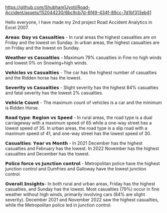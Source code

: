 https://github.com/Shubham1Jyoti/Road-Accident/assets/152044230/8bc9cb7d-6f49-434f-89cc-7d1bf313eb41

Hello everyone, I have made my 2nd project Road Accident Analytics in Excel 2007.

𝗔𝗿𝗲𝗮𝘀: 𝗗𝗮𝘆 𝘃𝘀 𝗖𝗮𝘀𝘂𝗮𝗹𝘁𝗶𝗲𝘀 - In rural areas the highest casualties are on Friday and the lowest on Sunday.
In urban areas, the highest casualties are on Friday and the lowest on Sunday.

𝗪𝗲𝗮𝘁𝗵𝗲𝗿 𝘃𝘀 𝗖𝗮𝘀𝘂𝗮𝗹𝘁𝗶𝗲𝘀 - Maximum 79% casualties in Fine no high winds and lowest 0% on Snowing+high winds.

𝗩𝗲𝗵𝗶𝗰𝗹𝗲𝘀 𝘃𝘀 𝗖𝗮𝘀𝘂𝗮𝗹𝘁𝗶𝗲𝘀 - The car has the highest number of casualties and the Ridden horse has the lowest.

𝗦𝗲𝘃𝗲𝗿𝗶𝘁𝘆 𝘃𝘀 𝗖𝗮𝘀𝘂𝗮𝗹𝘁𝗶𝗲𝘀 - Slight severity has the highest 84% casualties and fatal severity has the lowest 2% casualties.

𝗩𝗲𝗵𝗶𝗰𝗹𝗲 𝗖𝗼𝘂𝗻𝘁 - The maximum count of vehicles is a car and the minimum is Ridden Horse.

𝗥𝗼𝗮𝗱 𝘁𝘆𝗽𝗲: 𝗥𝗲𝗴𝗶𝗼𝗻 𝘃𝘀 𝗦𝗽𝗲𝗲𝗱 - In rural areas, the road type is a dual carriageway with a maximum speed of 65 while a one-way street has a lowest speed of 35.
In urban areas, the road type is a slip road with a maximum speed of 41, and one-way street has the lowest speed of 30.

𝗖𝗮𝘀𝘂𝗮𝗹𝘁𝗶𝗲𝘀: 𝗬𝗲𝗮𝗿 𝘃𝘀 𝗠𝗼𝗻𝘁𝗵 - In 2021 December has the highest casualties and February has the lowest.
In 2022 November has the highest casualties and December has the lowest.

𝗣𝗼𝗹𝗶𝗰𝗲 𝗳𝗼𝗿𝗰𝗲 𝘃𝘀 𝗝𝘂𝗻𝗰𝘁𝗶𝗼𝗻 𝗰𝗼𝗻𝘁𝗿𝗼𝗹 - Metropolitan police have the highest junction control and Dumfries and Galloway have the lowest junction control.

𝗢𝘃𝗲𝗿𝗮𝗹𝗹 𝗜𝗻𝘀𝗶𝗴𝗵𝘁𝘀- In both rural and urban areas, Friday has the highest casualties, and Sunday has the lowest. Most casualties (79%) occur in fine weather without high winds, primarily involving cars (84% are slight severity). December 2021 and November 2022 saw the highest casualties, while the Metropolitan police led in junction control.
